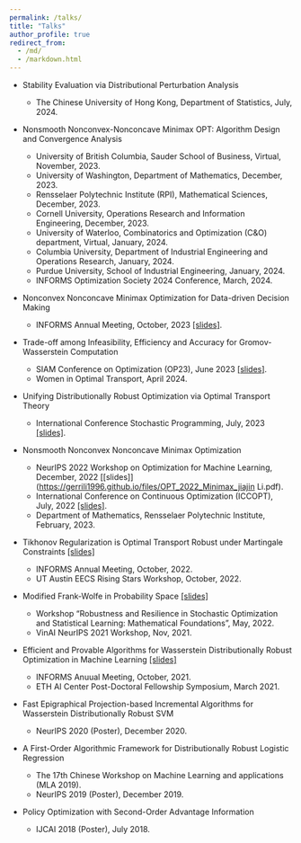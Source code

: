 ```yaml
---
permalink: /talks/
title: "Talks"
author_profile: true
redirect_from: 
  - /md/
  - /markdown.html
---
```


- Stability Evaluation via Distributional Perturbation Analysis
	- The Chinese University of Hong Kong, Department of Statistics, July, 2024. 

- Nonsmooth Nonconvex-Nonconcave Minimax OPT: Algorithm Design and Convergence Analysis
	- University of British Columbia, Sauder  School of Business, Virtual, November, 2023. 
	- University of Washington, Department of Mathematics, December,  2023. 
	- Rensselaer Polytechnic Institute (RPI), Mathematical Sciences, December,  2023.
	- Cornell University, Operations Research and Information Engineering, December,  2023.
	- University of Waterloo, Combinatorics and Optimization (C\&O) department, Virtual, January, 2024.
	- Columbia University, Department of Industrial Engineering and Operations Research, January, 2024.
	- Purdue University, School of Industrial Engineering, January, 2024.
	- INFORMS Optimization Society 2024 Conference, March, 2024. 

- Nonconvex Nonconcave Minimax Optimization for Data-driven Decision Making 
    - INFORMS Annual Meeting, October, 2023 [[slides]](https://gerrili1996.github.io/files/Informs_jiajin_2023.pdf). 

- Trade-off among Infeasibility, Efficiency and Accuracy for Gromov-Wasserstein Computation
    - SIAM Conference on Optimization (OP23), June  2023  [[slides]](https://gerrili1996.github.io/files/GW-SIAMOP.pdf).
    -  Women in Optimal Transport, April 2024.

- Unifying Distributionally Robust Optimization via Optimal Transport Theory
    - International Conference Stochastic Programming, July, 2023 [[slides]](https://gerrili1996.github.io/files/davis_unification_DRO.pdf). 
- Nonsmooth  Nonconvex Nonconcave Minimax Optimization
    - NeurIPS 2022 Workshop on Optimization for Machine Learning, December, 2022  [[slides]](https://gerrili1996.github.io/files/OPT_2022_Minimax_jiajin Li.pdf).
    - International Conference on Continuous Optimization (ICCOPT), July, 2022 [[slides]](https://gerrili1996.github.io/files/iccopt_2022_jiajin.pdf). 
    - Department of Mathematics, Rensselaer Polytechnic Institute, February, 2023.

- Tikhonov Regularization is Optimal Transport Robust under Martingale Constraints [[slides]](https://gerrili1996.github.io/files/Slides_informs_martingale_2022.pdf)
    - INFORMS Annual Meeting, October, 2022.
    - UT Austin EECS Rising Stars Workshop, October, 2022.
- Modified Frank-Wolfe in Probability Space [[slides]](https://gerrili1996.github.io/files/fw_erice_jiajin.pdf)
    - Workshop “Robustness and Resilience in Stochastic Optimization and Statistical Learning:
    Mathematical Foundations”, May, 2022.
    -  VinAI NeurIPS 2021 Workshop, Nov, 2021.
- Efficient and Provable Algorithms for Wasserstein Distributionally Robust Optimization in Machine Learning [[slides]](https://gerrili1996.github.io/files/DRO_Slides.pdf)
    - INFORMS Anuual Meeting, October, 2021.
    - ETH AI Center Post-Doctoral Fellowship Symposium, March 2021. 
- Fast Epigraphical Projection-based Incremental Algorithms for Wasserstein Distributionally Robust SVM  
    - NeurIPS 2020 (Poster), December 2020.
- A First-Order Algorithmic Framework for  Distributionally Robust Logistic Regression 
    - The 17th Chinese Workshop on Machine Learning and applications (MLA 2019).
    - NeurIPS 2019 (Poster), December 2019.
- Policy Optimization with Second-Order Advantage Information 
    - IJCAI 2018 (Poster), July 2018.
